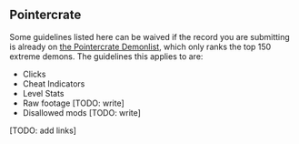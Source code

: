 ## Pointercrate

Some guidelines listed here can be waived if the record you are submitting is already on [the Pointercrate Demonlist](https://pointercrate.com/), which only ranks the top 150 extreme demons. The guidelines this applies to are: 
- Clicks 
- Cheat Indicators
- Level Stats
- Raw footage [TODO: write]
- Disallowed mods [TODO: write]

[TODO: add links]